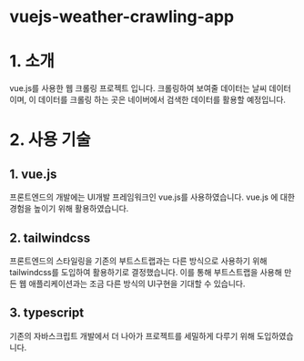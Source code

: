 # vuejs-weather-crawling-app

# 1. 소개
vue.js를 사용한 웹 크롤링 프로젝트 입니다. 크롤링하여 보여줄 데이터는 날씨 데이터이며, 이 데이터를 크롤링 하는 곳은 네이버에서 검색한 데이터를 활용할 예정입니다.

# 2. 사용 기술

## 1. vue.js
프론트엔드의 개발에는 UI개발 프레임워크인 vue.js를 사용하였습니다. vue.js 에 대한 경험을 높이기 위해 활용하였습니다.

## 2. tailwindcss
프론트엔드의 스타일링을 기존의 부트스트랩과는 다른 방식으로 사용하기 위해 tailwindcss를 도입하여 활용하기로 결정했습니다. 이를 통해 부트스트랩을 사용해 만든 웹 애플리케이션과는 조금 다른 방식의 UI구현을 기대할 수 있습니다.

## 3. typescript
기존의 자바스크립트 개발에서 더 나아가 프로젝트를 세밀하게 다루기 위해 도입하였습니다.